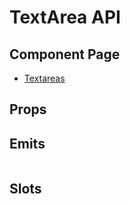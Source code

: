 # TextArea API

## Component Page
- [Textareas](../components/textareas)

## Props
<Table name="text-area" field="props" />

## Emits
<Table name="text-area" field="emits" />

## Slots
<Table name="text-area" field="slots" />

